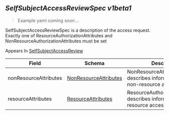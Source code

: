 ## *SelfSubjectAccessReviewSpec v1beta1*

> Example yaml coming soon...



SelfSubjectAccessReviewSpec is a description of the access request.  Exactly one of ResourceAuthorizationAttributes and NonResourceAuthorizationAttributes must be set

<aside class="notice">
Appears In  <a href="#selfsubjectaccessreview-v1beta1">SelfSubjectAccessReview</a> </aside>

Field        | Schema     | Description
------------ | ---------- | -----------
nonResourceAttributes | [NonResourceAttributes](#nonresourceattributes-v1beta1) | NonResourceAttributes describes information for a non-resource access request
resourceAttributes | [ResourceAttributes](#resourceattributes-v1beta1) | ResourceAuthorizationAttributes describes information for a resource access request

